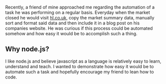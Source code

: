 Recently, a friend of mine approached me regarding the automation of a task he was performing on a regular basis. Everyday when the market closed he would visit <a href='http://www.hl.co.uk/shares/stock-market-summary/ftse-100'>hl.co.uk</a>, copy the market summary data, manually sort and format said data and then include it in a blog post on his companies website. He was curious if this process could be automated somehow and how easy it would be to accomplish such a thing.

## Why node.js?

I like node.js and believe javascript as a language is relatively easy to learn, understand and teach. I wanted to demonstrate how easy it would be to automate such a task and hopefully encourage my friend to lean how to code.
